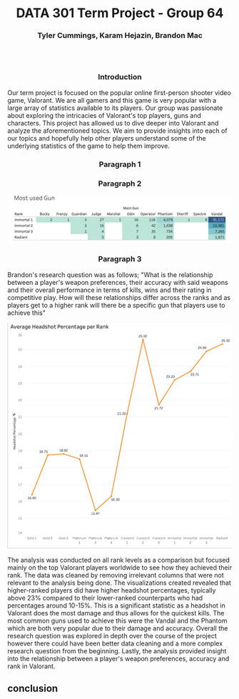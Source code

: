 <div align="center"><H1> DATA 301 Term Project - Group 64
<H3> Tyler Cummings, Karam Hejazin, Brandon Mac </div>

<br/>
<br/>
<div align="center"> <H3> Introduction </div>


   Our term project is focused on the popular online first-person shooter video game, Valorant. We are all gamers and this game is very popular with a large array of statistics available to its players. Our group was passionate about exploring the intricacies of Valorant's top players, guns and characters. This project has allowed us to dive deeper into Valorant and analyze the aforementioned topics. We aim to provide insights into each of our topics and hopefully help other players understand some of the underlying statistics of the game to help them improve.



<div align="center"> <H3> Paragraph 1 </div>





<div align="center"> <H3> Paragraph 2 </div>

![](images/KH_Usage.png)
  



<div align="center"> <H3> Paragraph 3 </div>


   Brandon's research question was as follows; "What is the relationship between a player's weapon preferences, their accuracy with said weapons and their overall performance in terms of kills, wins and their rating in competitive play. How will these relationships differ across the ranks and as players get to a higher rank will there be a specific gun that players use to achieve this"


![rank_hs%_BM](images/rank_hs%_BM.png)

   The analysis was conducted on all rank levels as a comparison but focused mainly on the top Valorant players worldwide to see how they achieved their rank. The data was cleaned by removing irrelevant columns that were not relevant to the analysis being done. The visualizations created revealed that higher-ranked players did have higher headshot percentages, typically above 23% compared to their lower-ranked counterparts who had percentages around 10-15%. This is a significant statistic as a headshot in Valorant does the most damage and thus allows for the quickest kills. The most common guns used to achieve this were the Vandal and the Phantom which are both very popular due to their damage and accuracy. Overall the research question was explored in depth over the course of the project however there could have been better data cleaning and a more complex research question from the beginning. Lastly, the analysis provided insight into the relationship between a player's weapon preferences, accuracy and rank in Valorant.

## conclusion

